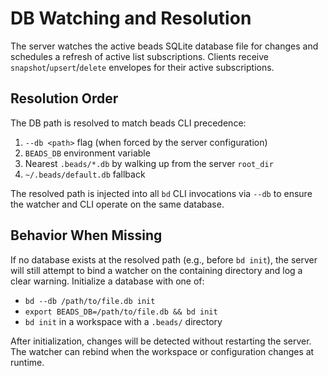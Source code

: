 # DB Watching and Resolution

The server watches the active beads SQLite database file for changes and
schedules a refresh of active list subscriptions. Clients receive
`snapshot`/`upsert`/`delete` envelopes for their active subscriptions.

## Resolution Order

The DB path is resolved to match beads CLI precedence:

1. `--db <path>` flag (when forced by the server configuration)
2. `BEADS_DB` environment variable
3. Nearest `.beads/*.db` by walking up from the server `root_dir`
4. `~/.beads/default.db` fallback

The resolved path is injected into all `bd` CLI invocations via `--db` to ensure
the watcher and CLI operate on the same database.

## Behavior When Missing

If no database exists at the resolved path (e.g., before `bd init`), the server
will still attempt to bind a watcher on the containing directory and log a clear
warning. Initialize a database with one of:

- `bd --db /path/to/file.db init`
- `export BEADS_DB=/path/to/file.db && bd init`
- `bd init` in a workspace with a `.beads/` directory

After initialization, changes will be detected without restarting the server.
The watcher can rebind when the workspace or configuration changes at runtime.
